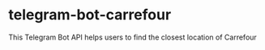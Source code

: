 # telegram-bot-carrefour
This Telegram Bot API helps users to find the closest location of Carrefour
